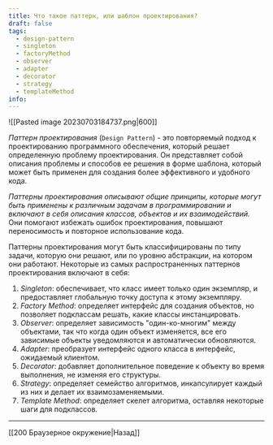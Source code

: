 ```yaml
---
title: Что такое паттерн, или шаблон проектирования?
draft: false
tags:
  - design-pattern
  - singleton
  - factoryMethod
  - observer
  - adapter
  - decorator
  - strategy
  - templateMethod
info:
---
```

![[Pasted image 20230703184737.png|600]]

*Паттерн проектирования* (`Design Pattern`) - это повторяемый подход к проектированию программного обеспечения, который решает определенную проблему проектирования. 
Он представляет собой описания проблемы и способов ее решения в форме шаблона, который может быть применен для создания более эффективного и удобного кода.

*Паттерны проектирования описывают общие принципы, которые могут быть применены к различным задачам в программировании и включают в себя описания классов, объектов и их взаимодействий.* Они помогают избежать ошибок проектирования, повышают переносимость и повторное использование кода.

Паттерны проектирования могут быть классифицированы по типу задачи, которую они решают, или по уровню абстракции, на котором они работают. Некоторые из самых распространенных паттернов проектирования включают в себя:

1. *Singleton*: обеспечивает, что класс имеет только один экземпляр, и предоставляет глобальную точку доступа к этому экземпляру.
2. *Factory Method*: определяет интерфейс для создания объектов, но позволяет подклассам решать, какие классы инстанцировать.
3. *Observer*: определяет зависимость "один-ко-многим" между объектами, так что когда один объект изменяется, все его зависимые объекты уведомляются и автоматически обновляются.
4. *Adapter*: преобразует интерфейс одного класса в интерфейс, ожидаемый клиентом.
5. *Decorator*: добавляет дополнительное поведение к объекту во время выполнения, не изменяя его структуры.
6. *Strategy*: определяет семейство алгоритмов, инкапсулирует каждый из них и делает их взаимозаменяемыми.
7. *Template Method*: определяет скелет алгоритма, оставляя некоторые шаги для подклассов.

___

[[200 Браузерное окружение|Назад]]